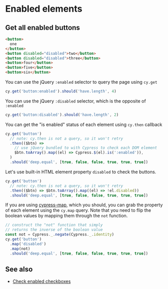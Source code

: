 # Enabled elements

## Get all enabled buttons

<!-- fiddle Get all enabled buttons -->

```html
<button>
  one
</button>
<button disabled="disabled">two</button>
<button disabled="disabled">three</button>
<button>four</button>
<button>five</button>
<button>six</button>
```

You can use the jQuery `:enabled` selector to query the page using `cy.get`

```js
cy.get('button:enabled').should('have.length', 4)
```

You can use the jQuery `:disabled` selector, which is the opposite of `:enabled`

```js
cy.get('button:disabled').should('have.length', 2)
```

You can get the "is enabled" status of each element using `cy.then` callback

```js
cy.get('button')
  // note: cy.then is not a query, so it won't retry
  .then(($btn) =>
    // use jQuery bundled to with Cypress to check each DOM element
    $btn.toArray().map((el) => Cypress.$(el).is(':enabled')),
  )
  .should('deep.equal', [true, false, false, true, true, true])
```

Let's use built-in HTML element property `disabled` to check the buttons.

```js
cy.get('button')
  // note: cy.then is not a query, so it won't retry
  .then(($btn) => $btn.toArray().map((el) => !el.disabled))
  .should('deep.equal', [true, false, false, true, true, true])
```

If you are using [cypress-map](https://github.com/bahmutov/cypress-map), which you should, you can grab the property of each element using the `cy.map` query. Note that you need to flip the boolean values by mapping them through the `not` function.

```js
// construct the "not" function that simply
// returns the inverse of the boolean value
const not = Cypress._.negate(Cypress._.identity)
cy.get('button')
  .map('disabled')
  .map(not)
  .should('deep.equal', [true, false, false, true, true, true])
```

<!-- fiddle-end -->

## See also

- [Check enabled checkboxes](./check-enabled-checkboxes.md)
